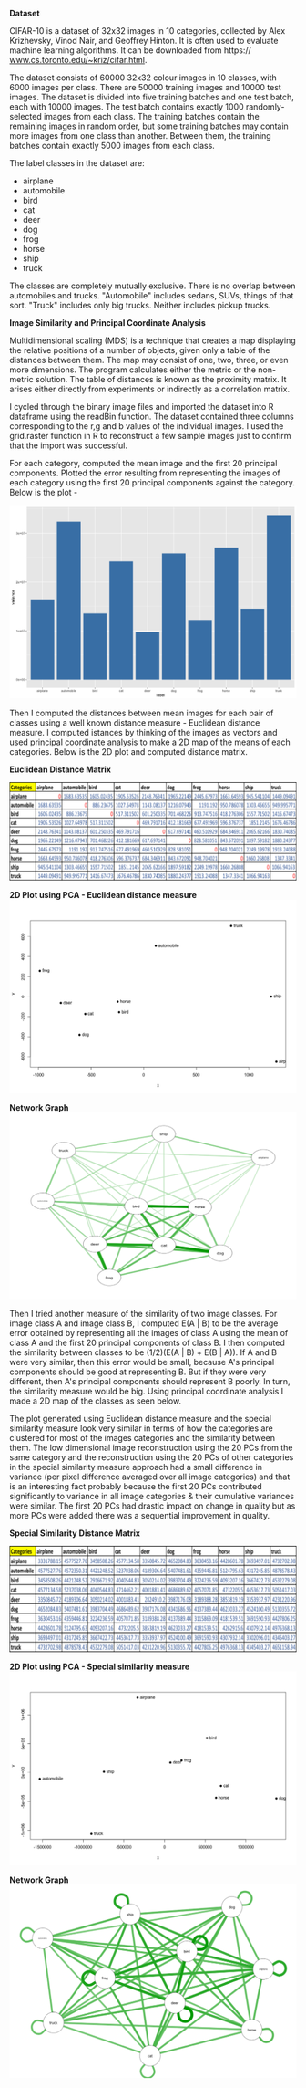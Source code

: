 **Dataset**

CIFAR-10 is a dataset of 32x32 images in 10 categories, collected by Alex Krizhevsky, Vinod Nair, and Geoffrey Hinton. It is often used to evaluate machine learning algorithms. It can be downloaded from https:// www.cs.toronto.edu/~kriz/cifar.html.

The dataset consists of 60000 32x32 colour images in 10 classes, with 6000 images per class. There are 50000 training images and 10000 test images. The dataset is divided into five training batches and one test batch, each with 10000 images. The test batch contains exactly 1000 randomly-selected images from each class. The training batches contain the remaining images in random order, but some training batches may contain more images from one class than another. Between them, the training batches contain exactly 5000 images from each class.

The label classes in the dataset are:

+ airplane 
+ automobile 
+ bird 
+ cat 
+ deer 
+ dog 
+ frog 
+ horse 
+ ship 
+ truck

The classes are completely mutually exclusive. There is no overlap between automobiles and trucks. "Automobile" includes sedans, SUVs, things of that sort. "Truck" includes only big trucks. Neither includes pickup trucks.

**Image Similarity and Principal Coordinate Analysis**

Multidimensional scaling (MDS) is a technique that creates a map displaying the relative positions of a number of
objects, given only a table of the distances between them. The map may consist of one, two, three, or even more
dimensions. The program calculates either the metric or the non-metric solution. The table of distances is known as
the proximity matrix. It arises either directly from experiments or indirectly as a correlation matrix. 

I cycled through the binary image files and imported the dataset into R dataframe using the readBin function. The dataset contained three columns corresponding to the r,g and b values of the individual images. I used the grid.raster function in R to reconstruct a few sample images just to confirm that the import was successful.

For each category, computed the mean image and the first 20 principal components. Plotted the error resulting from representing the images of each category using the first 20 principal components against the category. Below is the plot -

<img src="Images-and-plots/Plot_Part1.png">

Then I computed the distances between mean images for each pair of classes using a well known distance measure - Euclidean distance measure. I computed istances by thinking of the images as vectors and used principal coordinate analysis to make a 2D map of the means of each categories. Below is the 2D plot and computed distance matrix.

**Euclidean Distance Matrix**

<img src="Images-and-plots/dist1.png">

**2D Plot using PCA - Euclidean distance measure**
<img src="Images-and-plots/Plot_Part2.png">

**Network Graph**
<img src="Images-and-plots/net1.png">

Then I tried another measure of the similarity of two image classes. For image class A and image class B, I computed E(A | B) to be the average error obtained by representing all the images of class A using the mean of class A and the first 20 principal components of class B. I then computed the similarity between classes to be (1/2)(E(A | B) + E(B | A)). If A and B were very similar, then this error would be small, because A's principal components should be good at representing B. But if they were very different, then A's principal components should represent B poorly. In turn, the similarity measure would be big. Using principal coordinate analysis I made a 2D map of the classes as seen below.

The plot generated using Euclidean distance measure and the special similarity measure look very similar in terms of how the categories are clustered for most of the images categories and the similarity between them. The low dimensional image reconstruction using the 20 PCs from the same category and the reconstruction using the 20 PCs of other categories in the special similarity measure approach had a small difference in variance (per pixel difference averaged over all image categories) and that is an interesting fact probably because the first 20 PCs contributed significantly to variance in all image categories & their cumulative variances were similar. The first 20 PCs had drastic impact on change in quality but as more PCs were added there was a sequential improvement in quality. 

**Special Similarity Distance Matrix**

<img src="Images-and-plots/dist2.png">

**2D Plot using PCA - Special similarity measure**
<img src="Images-and-plots/Plot_Part3.png">

**Network Graph**
<img src="Images-and-plots/net2.png">
